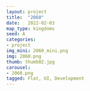 ```yaml
---
layout: project
title:  "2060"
date:   2022-02-03
map_type: kingdoms
seed: A
categories:
- project
img_mini: 2060_mini.png
img: 2060.png
thumb: thumb02.jpg
carousel:
- 2060.png
tagged: Flat, UI, Development
---
```

